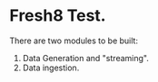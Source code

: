 # Fresh8 Test.  

There are two modules to be built: 
1.  Data Generation and "streaming". 
2.  Data ingestion. 
